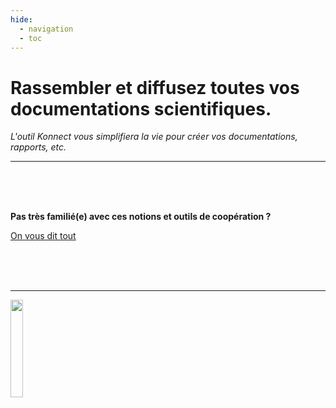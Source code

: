 ```yaml
---
hide:
  - navigation
  - toc
---
```


# **Rassembler et diffusez toutes vos documentations scientifiques.**

*L'outil Konnect vous simplifiera la vie pour créer vos documentations, rapports, etc.*

---

<br><br><br>

**Pas très familié(e) avec ces notions et outils de coopération ?** 

[On vous dit tout](./informations/premiers_pas)

<br><br><br>

---

<img style="display: right; margin: 0 auto;" src="https://mirrors.creativecommons.org/presskit/buttons/88x31/png/by-sa.png" width="20%">
